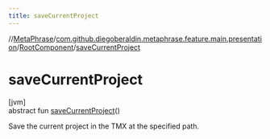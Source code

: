 ```yaml
---
title: saveCurrentProject
---
```

//[MetaPhrase](../../../index.html)/[com.github.diegoberaldin.metaphrase.feature.main.presentation](../index.html)/[RootComponent](index.html)/[saveCurrentProject](save-current-project.html)



# saveCurrentProject



[jvm]\
abstract fun [saveCurrentProject](save-current-project.html)()



Save the current project in the TMX at the specified path.




